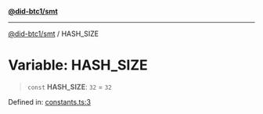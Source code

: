 [**@did-btc1/smt**](../README.md)

***

[@did-btc1/smt](../globals.md) / HASH\_SIZE

# Variable: HASH\_SIZE

> `const` **HASH\_SIZE**: `32` = `32`

Defined in: [constants.ts:3](https://github.com/dcdpr/did-btc1-js/blob/4ab6f9915d95beed9bc633644c9db1539395f512/packages/smt/src/constants.ts#L3)
